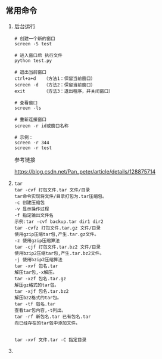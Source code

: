 ## 常用命令

1. 后台运行

   ```
   # 创建一个新的窗口
   screen -S test
    
   # 进入窗口后 执行文件
   python test.py
    
   # 退出当前窗口
   ctrl+a+d   （方法1：保留当前窗口）
   screen -d  （方法2：保留当前窗口）
   exit       （方法3：退出程序，并关闭窗口）
    
   # 查看窗口
   screen -ls
    
   # 重新连接窗口
   screen -r id或窗口名称
    
   # 示例：
   screen -r 344 
   screen -r test
   ```

   参考链接

   https://blog.csdn.net/Pan_peter/article/details/128875714

2. ```
   tar
   tar -cvf 打包文件.tar 文件/目录
   tar命令实现将文件/目录打包为.tar压缩包。
   -c 创建压缩包
   -v 显示操作过程
   -f 指定输出文件名
   示例:tar -cvf backup.tar dir1 dir2
   tar -cvfz 打包文件.tar.gz 文件/目录
   使用gzip压缩tar包,产生.tar.gz文件。
   -z 使用gzip压缩算法
   tar -cjf 打包文件.tar.bz2 文件/目录
   使用bzip2压缩tar包,产生.tar.bz2文件。
   -j 使用bzip2压缩算法
   tar -xvf 包名.tar
   解压tar包,-x解压。
   tar -xzf 包名.tar.gz
   解压gz格式的tar包。
   tar -xjf 包名.tar.bz2
   解压bz2格式的tar包。
   tar -tf 包名.tar
   查看tar包内容,-t列出。
   tar -rf 新包名.tar 已有包名.tar
   向已经存在的tar包中添加文件。
   
   
   tar -xvf 文件.tar -C 指定目录
   ```

3. 